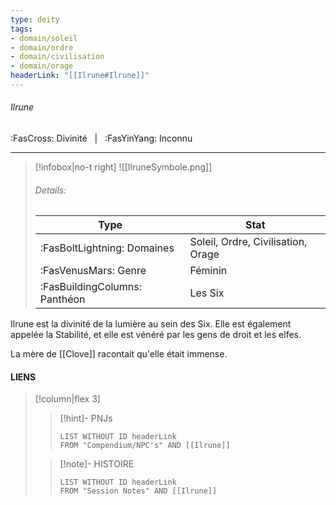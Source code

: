 ```yaml
---
type: deity
tags:
- domain/soleil
- domain/ordre
- domain/civilisation
- domain/orage
headerLink: "[[Ilrune#Ilrune]]"
---
```


###### Ilrune
<span class="sub2">:FasCross: Divinité &nbsp; | &nbsp; :FasYinYang: Inconnu</span>
___

> [!infobox|no-t right]
> ![[IlruneSymbole.png]]
> ###### Details:
> | Type | Stat |
> | ---- | ---- |
> | :FasBoltLightning: Domaines | Soleil, Ordre, Civilisation, Orage |
> | :FasVenusMars: Genre | Féminin |
> | :FasBuildingColumns: Panthéon | Les Six |

Ilrune est la divinité de la lumière au sein des Six. Elle est également appelée la Stabilité, et elle est vénéré par les gens de droit et les elfes.

La mère de [[Clove]] racontait qu'elle était immense.

#### LIENS
> [!column|flex 3]
>> [!hint]-  PNJs
>>```dataview
>>LIST WITHOUT ID headerLink
>>FROM "Compendium/NPC's" AND [[Ilrune]] 
>
>>[!note]- HISTOIRE
>>```dataview
>>LIST WITHOUT ID headerLink
>>FROM "Session Notes" AND [[Ilrune]]